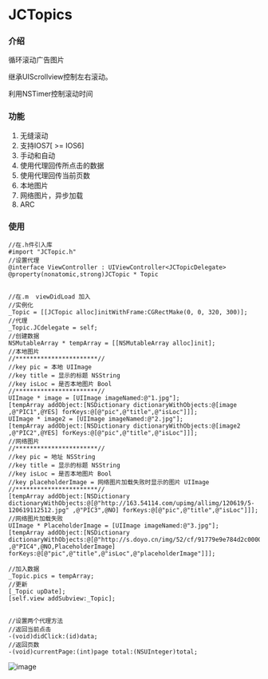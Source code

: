 JCTopics
========
### 介绍
循环滚动广告图片

继承UIScrollview控制左右滚动。

利用NSTimer控制滚动时间

### 功能
1. 无缝滚动
2. 支持IOS7[ >= IOS6]
3. 手动和自动
4. 使用代理回传所点击的数据
5. 使用代理回传当前页数
6. 本地图片
7. 网络图片，异步加载
8. ARC

### 使用

	//在.h件引入库
	#import "JCTopic.h"
	//设置代理
	@interface ViewController : UIViewController<JCTopicDelegate>
	@property(nonatomic,strong)JCTopic * Topic
	
	
	//在.m  viewDidLoad 加入
	//实例化
    _Topic = [[JCTopic alloc]initWithFrame:CGRectMake(0, 0, 320, 300)];
    //代理
    _Topic.JCdelegate = self;
    //创建数据
    NSMutableArray * tempArray = [[NSMutableArray alloc]init];
    //本地图片
    //***********************//
    //key pic = 本地 UIImage
    //key title = 显示的标题 NSString
    //key isLoc = 是否本地图片 Bool
    //***********************//
    UIImage * image = [UIImage imageNamed:@"1.jpg"];
    [tempArray addObject:[NSDictionary dictionaryWithObjects:@[image ,@"PIC1",@YES] forKeys:@[@"pic",@"title",@"isLoc"]]];
    UIImage * image2 = [UIImage imageNamed:@"2.jpg"];
    [tempArray addObject:[NSDictionary dictionaryWithObjects:@[image2 ,@"PIC2",@YES] forKeys:@[@"pic",@"title",@"isLoc"]]];
    //网络图片
    //***********************//
    //key pic = 地址 NSString
    //key title = 显示的标题 NSString
    //key isLoc = 是否本地图片 Bool
    //key placeholderImage = 网络图片加载失败时显示的图片 UIImage
    //***********************//
    [tempArray addObject:[NSDictionary dictionaryWithObjects:@[@"http://163.54114.com/upimg/allimg/120619/5-120619112512.jpg" ,@"PIC3",@NO] forKeys:@[@"pic",@"title",@"isLoc"]]];
    //网络图片加载失败
    UIImage * PlaceholderImage = [UIImage imageNamed:@"3.jpg"];
    [tempArray addObject:[NSDictionary dictionaryWithObjects:@[@"http://s.doyo.cn/img/52/cf/91779e9e784d2c000003.jpg" ,@"PIC4",@NO,PlaceholderImage] forKeys:@[@"pic",@"title",@"isLoc",@"placeholderImage"]]];
    
    //加入数据
    _Topic.pics = tempArray;
    //更新
    [_Topic upDate];
    [self.view addSubview:_Topic];
	
	
	//设置两个代理方法
	//返回当前点击
	-(void)didClick:(id)data;
	//返回页数
	-(void)currentPage:(int)page total:(NSUInteger)total;
	
![image](https://raw.github.com/jeirycheng/JCTopic/master/Screenshot.png)
